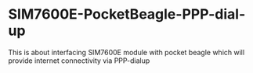 # SIM7600E-PocketBeagle-PPP-dial-up
This is about interfacing SIM7600E module with pocket beagle which will provide internet connectivity via PPP-dialup
